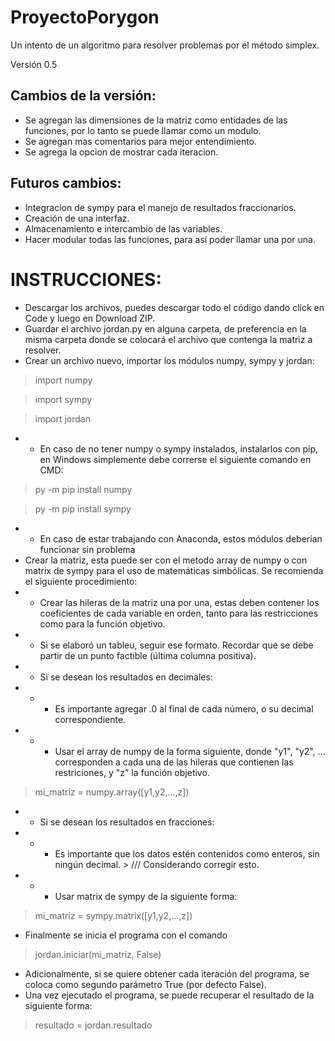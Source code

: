 # ProyectoPorygon

 Un intento de un algoritmo para resolver problemas por el método simplex.

Versión 0.5
## Cambios de la versión:
- Se agregan las dimensiones de la matriz como entidades de las funciones, por lo tanto se puede llamar como un modulo.
- Se agregan mas comentarios para mejor entendimiento.
- Se agrega la opcion de mostrar cada iteracion.


## Futuros cambios:
- Integracion de sympy para el manejo de resultados fraccionarios.
- Creación de una interfaz.
- Almacenamiento e intercambio de las variables.
- Hacer modular todas las funciones, para así poder llamar una por una.

# INSTRUCCIONES:
* Descargar los archivos, puedes descargar todo el código dando click en Code y luego en Download ZIP.
* Guardar el archivo jordan.py en alguna carpeta, de preferencia en la misma carpeta donde se colocará el archivo que contenga la matriz a resolver.
* Crear un archivo nuevo, importar los módulos numpy, sympy y jordan:

>    import numpy

>    import sympy

>    import jordan

* * En caso de no tener numpy o sympy instalados, instalarlos con pip, en Windows simplemente debe correrse el siguiente comando en CMD:

>    py -m pip install numpy

>    py -m pip install sympy

* * En caso de estar trabajando con Anaconda, estos módulos deberían funcionar sin problema
* Crear la matriz, esta puede ser con el metodo array de numpy o con matrix de sympy para el uso de matemáticas simbólicas. Se recomienda el siguiente procedimiento:
* * Crear las hileras de la matriz una por una, estas deben contener los coeficientes de cada variable en orden, tanto para las restricciones como para la función objetivo.
* * Si se elaboró un tableu, seguir ese formato. Recordar que se debe partir de un punto factible (última columna positiva).
* * Si se desean los resultados en decimales:
* * * Es importante agregar .0 al final de cada número, o su decimal correspondiente.
* * * Usar el array de numpy de la forma siguiente, donde "y1", "y2", ... corresponden a cada una de las hileras que contienen las restriciones, y "z" la función objetivo.

>   mi_matriz = numpy.array([y1,y2,...,z]) 

* * Si se desean los resultados en fracciones:
* * * Es importante que los datos estén contenidos como enteros, sin ningún decimal.  > /// Considerando corregir esto.
* * * Usar matrix de sympy de la siguiente forma: 

>    mi_matriz = sympy.matrix([y1,y2,...,z])

* Finalmente se inicia el programa con el comando 

>    jordan.iniciar(mi_matriz, False)

* Adicionalmente, si se quiere obtener cada iteración del programa, se coloca como segundo parámetro True (por defecto False).
* Una vez ejecutado el programa, se puede recuperar el resultado de la siguiente forma: 

>    resultado = jordan.resultado
